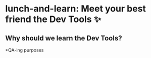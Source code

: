 # lunch-and-learn: Meet your best friend the Dev Tools ✨

## Why should we learn the Dev Tools?
*QA-ing purposes
